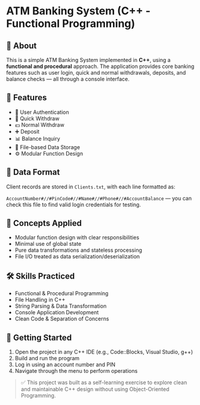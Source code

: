 # ATM Banking System (C++ - Functional Programming)

## 🧾 About

This is a simple ATM Banking System implemented in **C++**, using a **functional and procedural** approach. The application provides core banking features such as user login, quick and normal withdrawals, deposits, and balance checks — all through a console interface.

## 🎯 Features

- 🔐 User Authentication  
- 💸 Quick Withdraw  
- 💵 Normal Withdraw  
- ➕ Deposit  
- 📊 Balance Inquiry  
- 💾 File-based Data Storage  
- ⚙️ Modular Function Design  

## 📁 Data Format

Client records are stored in `Clients.txt`, with each line formatted as:

`AccountNumber#//#PinCode#//#Name#//#Phone#//#AccountBalance` — you can check this file to find valid login credentials for testing.




## 🧠 Concepts Applied

- Modular function design with clear responsibilities  
- Minimal use of global state  
- Pure data transformations and stateless processing  
- File I/O treated as data serialization/deserialization  

## 🛠 Skills Practiced

- Functional & Procedural Programming  
- File Handling in C++  
- String Parsing & Data Transformation  
- Console Application Development  
- Clean Code & Separation of Concerns  

## 🚀 Getting Started

1. Open the project in any C++ IDE (e.g., Code::Blocks, Visual Studio, g++)
2. Build and run the program
3. Log in using an account number and PIN
4. Navigate through the menu to perform operations

> ✅ This project was built as a self-learning exercise to explore clean and maintainable C++ design without using Object-Oriented Programming.


